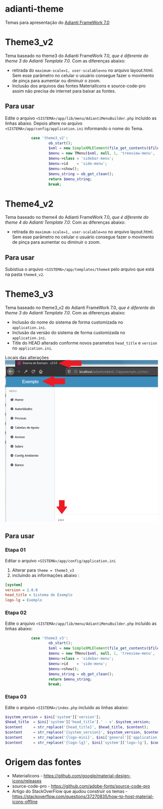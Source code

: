 # adianti-theme
Temas para apresentação do [Adianti FrameWork 7.0](https://www.adianti.com.br/)

# Theme3_v2
Tema baseado no theme3 do Adianti FrameWork 7.0, *que é diferente do theme 3 do Adianti Template 7.0*. Com as diferenças abaixo:

* retirada do `maximum-scale=1, user-scalable=no` no arquivo layout.html. Sem esse parâmetro no celular o usuário consegue fazer o movimento de pinça para aumentar ou diminuir o zoom.
* Inclusão dos arquivos das fontes MaterialIcons e source-code-pro assim não precisa de internet para baixar as fontes.

## Para usar 
Edite o arquivo `<SISTEMA>/app/lib/menu/AdiantiMenuBuilder.php` incluido as linhas abaixo. Depois altere no arquivo `<SISTEMA>/app/config/application.ini` informando o nome do Tema.

```php
            case 'theme3_v2':
                    ob_start();
                    $xml = new SimpleXMLElement(file_get_contents($file));
                    $menu = new TMenu($xml, null, 1, 'treeview-menu', 'treeview', '');
                    $menu->class = 'sidebar-menu';
                    $menu->id    = 'side-menu';
                    $menu->show();
                    $menu_string = ob_get_clean();
                    return $menu_string;
                    break;  
```

# Theme4_v2
Tema baseado no theme4 do Adianti FrameWork 7.0, *que é diferente do theme 4 do Adianti Template 7.0*. Com as diferenças abaixo:

* retirada do `maximum-scale=1, user-scalable=no` no arquivo layout.html. Sem esse parâmetro no celular o usuário consegue fazer o movimento de pinça para aumentar ou diminuir o zoom.

## Para usar 
Subistiua o arquivo `<SISTEMA>/app/templates/theme4` pelo arquivo que está na pasta `theme4_v2`.


# Theme3_v3
Tema baseado no theme3_v2 do Adianti FrameWork 7.0, *que é diferente do theme 3 do Adianti Template 7.0*. Com as diferenças abaixo:

* Inclusão do nome do sistema de forma customizada no `application.ini`.
* Inclusão da versão do sistema de forma customizada no `application.ini`.
* Title do HEAD alterado conforme novos parametos `head_title` e `version` no `application.ini`.

Locais das alterações
![Theme3_v3](img/theme3_v3.png)

## Para usar 

### Etapa 01 
Editar o arquivo `<SISTEMA>/app/config/application.ini`

1. Alterar para `theme = theme3_v3`
1. incluindo as informações abaixo : 
```ini
[system]
version = 2.0.0
head_title = Sistema de Exemplo
logo-lg = Exemplo
```
### Etapa 02
Edite o arquivo `<SISTEMA>/app/lib/menu/AdiantiMenuBuilder.php` incluido as linhas abaixo:
```php
            case 'theme3_v3':
                    ob_start();
                    $xml = new SimpleXMLElement(file_get_contents($file));
                    $menu = new TMenu($xml, null, 1, 'treeview-menu', 'treeview', '');
                    $menu->class = 'sidebar-menu';
                    $menu->id    = 'side-menu';
                    $menu->show();
                    $menu_string = ob_get_clean();
                    return $menu_string;
                    break;  
```

### Etapa 03
Edite o arquivo `<SISTEMA>/index.php` incluido as linhas abaixo:

```php
$system_version = $ini['system']['version'];
$head_title  = $ini['system']['head_title'].' - v'.$system_version;
$content     = str_replace('{head_title}', $head_title, $content);
$content     = str_replace('{system_version}', $system_version, $content);
$content     = str_replace('{logo-mini}', $ini['general']['application'], $content);
$content     = str_replace('{logo-lg}', $ini['system']['logo-lg'], $content);
```


# Origem das fontes
* MaterialIcons - https://github.com/google/material-design-icons/releases
* source-code-pro - https://github.com/adobe-fonts/source-code-pro
* Artigo do StackOverFlow que ajudou construir os temas - https://stackoverflow.com/questions/37270835/how-to-host-material-icons-offline